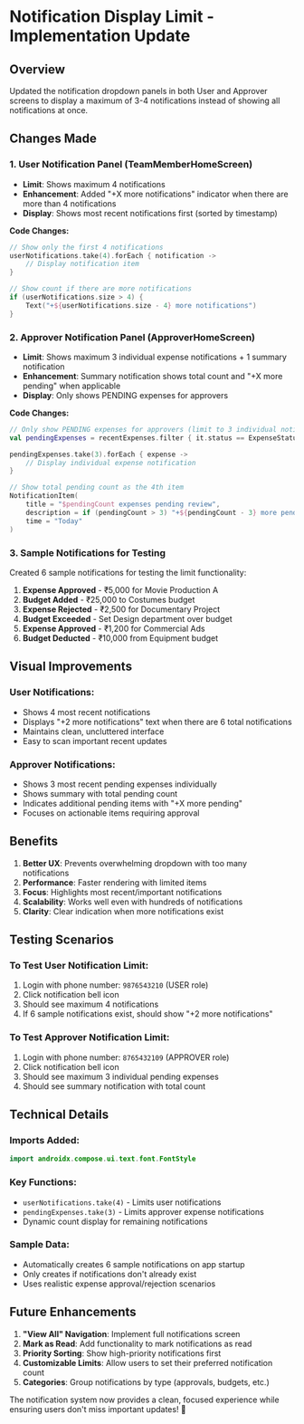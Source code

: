 # Notification Display Limit - Implementation Update

## Overview
Updated the notification dropdown panels in both User and Approver screens to display a maximum of 3-4 notifications instead of showing all notifications at once.

## Changes Made

### 1. User Notification Panel (TeamMemberHomeScreen)
- **Limit**: Shows maximum 4 notifications
- **Enhancement**: Added "+X more notifications" indicator when there are more than 4 notifications
- **Display**: Shows most recent notifications first (sorted by timestamp)

**Code Changes:**
```kotlin
// Show only the first 4 notifications
userNotifications.take(4).forEach { notification ->
    // Display notification item
}

// Show count if there are more notifications
if (userNotifications.size > 4) {
    Text("+${userNotifications.size - 4} more notifications")
}
```

### 2. Approver Notification Panel (ApproverHomeScreen)
- **Limit**: Shows maximum 3 individual expense notifications + 1 summary notification
- **Enhancement**: Summary notification shows total count and "+X more pending" when applicable
- **Display**: Only shows PENDING expenses for approvers

**Code Changes:**
```kotlin
// Only show PENDING expenses for approvers (limit to 3 individual notifications)
val pendingExpenses = recentExpenses.filter { it.status == ExpenseStatus.PENDING }

pendingExpenses.take(3).forEach { expense ->
    // Display individual expense notification
}

// Show total pending count as the 4th item
NotificationItem(
    title = "$pendingCount expenses pending review",
    description = if (pendingCount > 3) "+${pendingCount - 3} more pending" else "Total pending",
    time = "Today"
)
```

### 3. Sample Notifications for Testing
Created 6 sample notifications for testing the limit functionality:

1. **Expense Approved** - ₹5,000 for Movie Production A
2. **Budget Added** - ₹25,000 to Costumes budget
3. **Expense Rejected** - ₹2,500 for Documentary Project
4. **Budget Exceeded** - Set Design department over budget
5. **Expense Approved** - ₹1,200 for Commercial Ads
6. **Budget Deducted** - ₹10,000 from Equipment budget

## Visual Improvements

### User Notifications:
- Shows 4 most recent notifications
- Displays "+2 more notifications" text when there are 6 total notifications
- Maintains clean, uncluttered interface
- Easy to scan important recent updates

### Approver Notifications:
- Shows 3 most recent pending expenses individually
- Shows summary with total pending count
- Indicates additional pending items with "+X more pending"
- Focuses on actionable items requiring approval

## Benefits

1. **Better UX**: Prevents overwhelming dropdown with too many notifications
2. **Performance**: Faster rendering with limited items
3. **Focus**: Highlights most recent/important notifications
4. **Scalability**: Works well even with hundreds of notifications
5. **Clarity**: Clear indication when more notifications exist

## Testing Scenarios

### To Test User Notification Limit:
1. Login with phone number: `9876543210` (USER role)
2. Click notification bell icon
3. Should see maximum 4 notifications
4. If 6 sample notifications exist, should show "+2 more notifications"

### To Test Approver Notification Limit:
1. Login with phone number: `8765432109` (APPROVER role)
2. Click notification bell icon
3. Should see maximum 3 individual pending expenses
4. Should see summary notification with total count

## Technical Details

### Imports Added:
```kotlin
import androidx.compose.ui.text.font.FontStyle
```

### Key Functions:
- `userNotifications.take(4)` - Limits user notifications
- `pendingExpenses.take(3)` - Limits approver expense notifications
- Dynamic count display for remaining notifications

### Sample Data:
- Automatically creates 6 sample notifications on app startup
- Only creates if notifications don't already exist
- Uses realistic expense approval/rejection scenarios

## Future Enhancements

1. **"View All" Navigation**: Implement full notifications screen
2. **Mark as Read**: Add functionality to mark notifications as read
3. **Priority Sorting**: Show high-priority notifications first
4. **Customizable Limits**: Allow users to set their preferred notification count
5. **Categories**: Group notifications by type (approvals, budgets, etc.)

The notification system now provides a clean, focused experience while ensuring users don't miss important updates! 🔔 